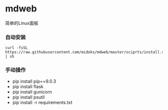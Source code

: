 # mdweb
简单的Linux面板

### 自动安装
```
curl -fsSL  https://raw.githubusercontent.com/midoks/mdweb/master/sciprts/install.sh | sh
```

### 手动操作
- pip install pip==9.0.3
- pip install flask
- pip install gunicorn
- pip install psutil
- pip install -r requirements.txt
